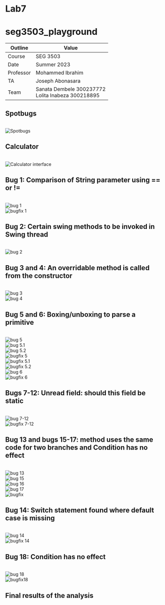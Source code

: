 # Lab7
# seg3503_playground
| Outline | Value |
| --- | --- |
| Course | SEG 3503 |
| Date | Summer 2023 |
| Professor |  Mohammed Ibrahim  |
| TA | Joseph Abonasara  |
| Team | Sanata Dembele 300237772 <br> Lolita Inabeza 300218895|

## Spotbugs
<br> ![Spotbugs](Photos/spotbugs.png)
<br>
## Calculator
<br> ![Calculator interface](Photos/calcAPI.png)
<br>
## Bug 1: Comparison of String parameter using == or !=
<br>![bug 1](Photos/bug1.png)
<br> ![bugfix 1](Photos/bugfix1.png)
<br>
## Bug 2: Certain swing methods to be invoked in Swing thread
<br>![bug 2](Photos/bug2.png)
<br>
## Bug 3 and 4: An overridable method is called from the constructor
<br>![bug 3](Photos/bug3.png)
<br>![bug 4](Photos/bug4.png)
<br> 
## Bug 5 and 6: Boxing/unboxing to parse a primitive
<br>![bug 5](Photos/bug5.png)
<br>![bug 5.1](Photos/bug5.1.png)
<br>![bug 5.2](Photos/bug5.2.png)
<br>![bugfix 5](Photos/bugfix5.png)
<br>![bugfix 5.1](Photos/bugfix5.1.png)
<br>![bugfix 5.2](Photos/bugfix5.2.png)
<br>![bug 6](Photos/bug6.png)
<br>![bugfix 6](Photos/bugfix6.png)
<br> 
## Bugs 7-12: Unread field: should this field be static
<br>![bug 7-12](Photos/bug7-12.png)
<br>![bugfix 7-12](Photos/bugfix7-12.png)
<br> 
## Bug 13 and bugs 15-17: method uses the same code for two branches and Condition has no effect
<br>![bug 13](Photos/bug13.png)
<br>![bug 15](Photos/bug15.png)
<br> ![bug 16](Photos/bug16.png)
<br>![bug 17](Photos/bug17.png)
<br> ![bugfix](Photos/bugfix13,15-17.png)
<br>
## Bug 14: Switch statement found where default case is missing
<br>![bug 14](Photos/bug14.png)
<br> ![bugfix 14](Photos/bugfix14.png)
<br>
## Bug 18: Condition has no effect
<br>![bug 18](Photos/bug18.png)
<br> ![bugfix18](Photos/bugfix18.png)
<br>
## Final results of the analysis
<br>
